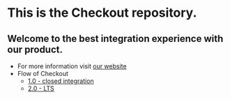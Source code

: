 # This is the Checkout repository.

## Welcome to the best integration experience with our product.

- For more information visit [our website](https://www.brazabank.com.br/checkout/)
- Flow of Checkout
  - [1.0 - closed integration](flow-checkout-v1.md)
  - [2.0 - LTS](flow-checkout-v2.md)